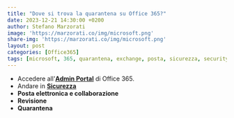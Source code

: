 ```yaml
---
title: "Dove si trova la quarantena su Office 365?"
date: 2023-12-21 14:30:00 +0200
author: Stefano Marzorati
image: 'https://marzorati.co/img/microsoft.png'
share-img: 'https://marzorati.co/img/microsoft.png'
layout: post
categories: [Office365]
tags: [microsoft, 365, quarantena, exchange, posta, sicurezza, security, menu]
---
```

- Accedere all'**<a href="https://portal.microsoft.com/" target="_blank">Admin Portal</a>** di Office 365.
- Andare in **<a href="https://security.microsoft.com/" target="_blank">Sicurezza</a>**
- **Posta elettronica e collaborazione**
- **Revisione**
- **Quarantena**
